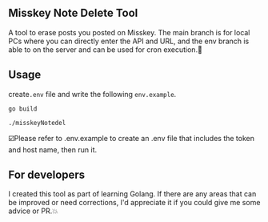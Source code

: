 ## Misskey Note Delete Tool

A tool to erase posts you posted on Misskey.
The main branch is for local PCs where you can directly enter the API and URL, and the env
branch is able to on the server and can be used for cron execution.🚀

## Usage

create`.env` file and write the following `env.example`.

`go build `

`./misskeyNotedel`

☑️Please refer to .env.example to create an .env file that includes the token and host name, then run it.

## For developers

I created this tool as part of learning Golang. If there are any areas that can be improved or need corrections, I'd appreciate it if you could give me some advice or PR.💥
